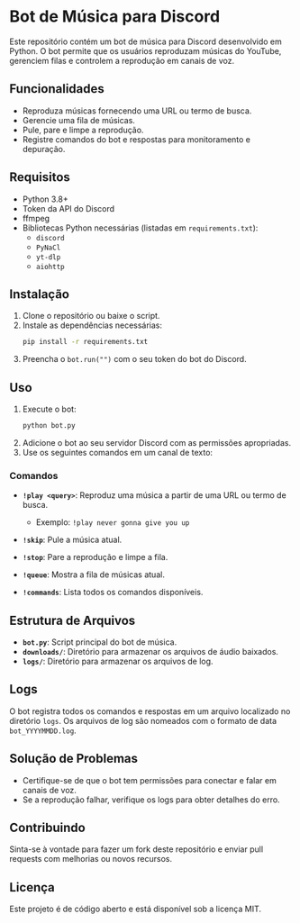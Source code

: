 # Bot de Música para Discord

Este repositório contém um bot de música para Discord desenvolvido em Python. O bot permite que os usuários reproduzam músicas do YouTube, gerenciem filas e controlem a reprodução em canais de voz.

## Funcionalidades

- Reproduza músicas fornecendo uma URL ou termo de busca.
- Gerencie uma fila de músicas.
- Pule, pare e limpe a reprodução.
- Registre comandos do bot e respostas para monitoramento e depuração.

## Requisitos

- Python 3.8+
- Token da API do Discord
- ffmpeg
- Bibliotecas Python necessárias (listadas em `requirements.txt`):
  - `discord`
  - `PyNaCl`
  - `yt-dlp`
  - `aiohttp`

## Instalação

1. Clone o repositório ou baixe o script.
2. Instale as dependências necessárias:
   ```bash
   pip install -r requirements.txt
   ```
4. Preencha o `bot.run("")` com o seu token do bot do Discord.

## Uso

1. Execute o bot:
   ```bash
   python bot.py
   ```
2. Adicione o bot ao seu servidor Discord com as permissões apropriadas.
3. Use os seguintes comandos em um canal de texto:

### Comandos

- **`!play <query>`**: Reproduz uma música a partir de uma URL ou termo de busca.
  - Exemplo: `!play never gonna give you up`

- **`!skip`**: Pule a música atual.

- **`!stop`**: Pare a reprodução e limpe a fila.

- **`!queue`**: Mostra a fila de músicas atual.

- **`!commands`**: Lista todos os comandos disponíveis.

## Estrutura de Arquivos

- **`bot.py`**: Script principal do bot de música.
- **`downloads/`**: Diretório para armazenar os arquivos de áudio baixados.
- **`logs/`**: Diretório para armazenar os arquivos de log.

## Logs

O bot registra todos os comandos e respostas em um arquivo localizado no diretório `logs`. Os arquivos de log são nomeados com o formato de data `bot_YYYYMMDD.log`.

## Solução de Problemas

- Certifique-se de que o bot tem permissões para conectar e falar em canais de voz.
- Se a reprodução falhar, verifique os logs para obter detalhes do erro.

## Contribuindo

Sinta-se à vontade para fazer um fork deste repositório e enviar pull requests com melhorias ou novos recursos.

## Licença

Este projeto é de código aberto e está disponível sob a licença MIT.
